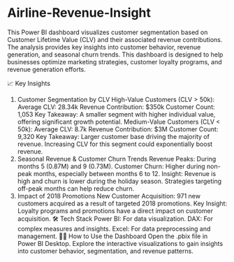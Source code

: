 # Airline-Revenue-Insight
This Power BI dashboard visualizes customer segmentation based on Customer Lifetime Value (CLV) and their associated revenue contributions. The analysis provides key insights into customer behavior, revenue generation, and seasonal churn trends. This dashboard is designed to help businesses optimize marketing strategies, customer loyalty programs, and revenue generation efforts.

📈 Key Insights
1. Customer Segmentation by CLV
High-Value Customers (CLV > 50k):
Average CLV: 28.34k
Revenue Contribution: $350k
Customer Count: 1,053
Key Takeaway: A smaller segment with higher individual value, offering significant growth potential.
Medium-Value Customers (CLV < 50k):
Average CLV: 8.7k
Revenue Contribution: $3M
Customer Count: 9,320
Key Takeaway: Larger customer base driving the majority of revenue. Increasing CLV for this segment could exponentially boost revenue.
2. Seasonal Revenue & Customer Churn Trends
Revenue Peaks: During months 5 (0.87M) and 9 (0.73M).
Customer Churn: Higher during non-peak months, especially between months 6 to 12.
Insight: Revenue is high and churn is lower during the holiday season. Strategies targeting off-peak months can help reduce churn.
3. Impact of 2018 Promotions
New Customer Acquisition: 971 new customers acquired as a result of targeted 2018 promotions.
Key Insight: Loyalty programs and promotions have a direct impact on customer acquisition.
🛠️ Tech Stack
Power BI: For data visualization.
DAX: For complex measures and insights.
Excel: For data preprocessing and management.
🧑‍💻 How to Use the Dashboard
Open the .pbix file in Power BI Desktop.
Explore the interactive visualizations to gain insights into customer behavior, segmentation, and revenue patterns.

